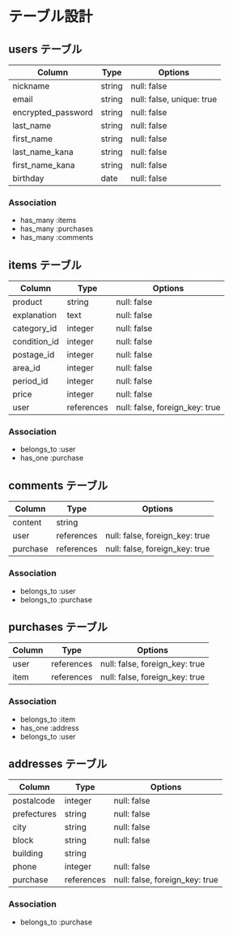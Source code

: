 # テーブル設計

## users テーブル

| Column             | Type   | Options                   |
| ------------------ | ------ | ------------------------- |
| nickname           | string | null: false               |
| email              | string | null: false, unique: true |
| encrypted_password | string | null: false               |
| last_name          | string | null: false               |
| first_name         | string | null: false               |
| last_name_kana     | string | null: false               |
| first_name_kana    | string | null: false               | 
| birthday           | date   | null: false               |

### Association

- has_many :items
- has_many :purchases
- has_many :comments


## items テーブル

| Column         | Type     | Options                       |
| -------------- | -------- | ----------------------------- |
| product        | string   | null: false                   |
| explanation    | text     | null: false                   |
| category_id    | integer  | null: false                   |
| condition_id   | integer  | null: false                   |
| postage_id     | integer  | null: false                   |
| area_id        | integer  | null: false                   |
| period_id      | integer  | null: false                   |
| price          | integer  | null: false                   |
| user           |references| null: false, foreign_key: true|

### Association

- belongs_to :user
- has_one :purchase


## comments テーブル

| Column  | Type       | Options                        |
| ------- | ---------- | ------------------------------ |
| content | string     |                                |
| user    | references | null: false, foreign_key: true |
| purchase| references | null: false, foreign_key: true |

### Association

- belongs_to :user
- belongs_to :purchase


## purchases テーブル

| Column  | Type       | Options                        |
| ------- | ---------- | ------------------------------ |
| user    | references | null: false, foreign_key: true |
| item    | references | null: false, foreign_key: true |

### Association

- belongs_to :item
- has_one :address
- belongs_to :user


## addresses テーブル

| Column      | Type       | Options                        |
| ----------- | ---------- | ------------------------------ |
| postalcode  | integer    | null: false                    |
| prefectures | string     | null: false                    |
| city        | string     | null: false                    |
| block       | string     | null: false                    |
| building    | string     |                                |
| phone       | integer    | null: false                    |
| purchase    | references | null: false, foreign_key: true |

### Association

- belongs_to :purchase

